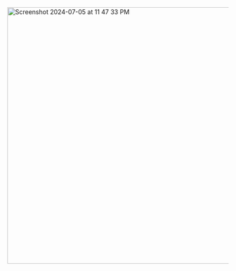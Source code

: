 <img width="583" alt="Screenshot 2024-07-05 at 11 47 33 PM" src="https://github.com/AnkurKonan/Python_Projects/assets/112815485/dd35351b-e31d-4266-a04d-ebb028631040">

